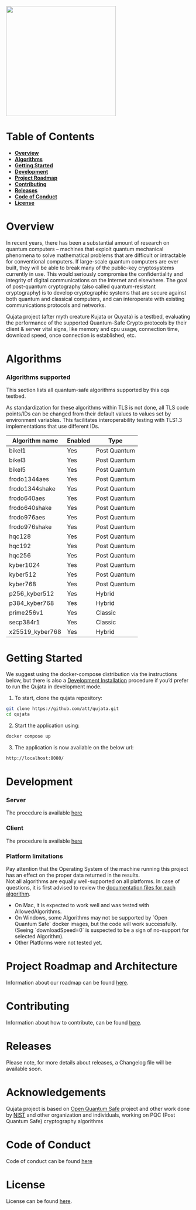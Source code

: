 <img src="https://github.com/att/qujata/assets/7979328/199a9c84-840b-415e-a221-621c22184ad2" width="300">


# Table of Contents

- [**Overview**](#overview)
- [**Algorithms**](#algorithms)
- [**Getting Started**](#getting-started)
- [**Development**](#development)
- [**Project Roadmap**](#project-roadmap)
- [**Contributing**](#contributing)
- [**Releases**](#releases)
- [**Code of Conduct**](#code-of-conduct)
- [**License**](#license)


# Overview

In recent years, there has been a substantial amount of research on quantum computers – machines that exploit quantum mechanical phenomena to solve mathematical problems that are difficult or intractable for conventional computers. If large-scale quantum computers are ever built, they will be able to break many of the public-key cryptosystems currently in use. This would seriously compromise the confidentiality and integrity of digital communications on the Internet and elsewhere.  The goal of post-quantum cryptography (also called quantum-resistant cryptography) is to develop cryptographic systems that are secure against both quantum and classical computers, and can interoperate with existing communications protocols and networks.

Qujata project (after myth creature Kujata or Quyata) is a testbed, evaluating the performance of the supported Quantum-Safe Crypto protocols by their client & server vital signs, like memory and cpu usage, connection time, download speed, once connection is established, etc.

# Algorithms

### Algorithms supported

This section lists all quantum-safe algorithms supported by this oqs testbed.

As standardization for these algorithms within TLS is not done, all TLS code points/IDs can be changed from their default values to values set by environment variables. This facilitates interoperability testing with TLS1.3 implementations that use different IDs.

<!--- OQS_TEMPLATE_FRAGMENT_IDS_START -->
|Algorithm name | Enabled |  Type
|---------------|----------------------|----------------------|
| bikel1           | Yes     | Post Quantum |
| bikel3           | Yes     | Post Quantum |
| bikel5           | Yes     | Post Quantum |
| frodo1344aes     | Yes     | Post Quantum |
| frodo1344shake   | Yes     | Post Quantum |
| frodo640aes      | Yes     | Post Quantum |
| frodo640shake    | Yes     | Post Quantum |
| frodo976aes      | Yes     | Post Quantum |
| frodo976shake    | Yes     | Post Quantum |
| hqc128           | Yes     | Post Quantum |
| hqc192           | Yes     | Post Quantum |
| hqc256           | Yes     | Post Quantum |
| kyber1024        | Yes     | Post Quantum |
| kyber512         | Yes     | Post Quantum |
| kyber768         | Yes     | Post Quantum |
| p256_kyber512    | Yes     | Hybrid        |
| p384_kyber768    | Yes     | Hybrid        |
| prime256v1       | Yes     | Classic       |
| secp384r1        | Yes     | Classic       |
| x25519_kyber768  | Yes     | Hybrid        |

<!--- OQS_TEMPLATE_FRAGMENT_IDS_END -->

# Getting Started

We suggest using the docker-compose distribution via the instructions below, but there is also a [Development Installation](#development) procedure if you’d prefer to run the Qujata in development mode.

1. To start, clone the qujata repository:
```bash
git clone https://github.com/att/qujata.git
cd qujata
```
2. Start the application using:
```bash
docker compose up
```
3. The application is now available on the below url:
```bash
http://localhost:8080/
``` 


# Development

### Server 

The procedure is available [here](https://github.com/att/qujata/tree/main/api/README.md) 

### Client

The procedure is available [here](https://github.com/att/qujata/tree/main/portal/README.md) 




 
### Platform limitations 

Pay attention that the Operating System of the machine running this project has an effect on the proper data returned in the results.
<br/>
Not all algorithms are equally well-supported on all platforms. In case of questions, it is first advised to review the [documentation files for each algorithm](https://github.com/open-quantum-safe/liboqs/tree/main/docs/algorithms).
<br/>
<ul>
  <li>On Mac, it is expected to work well and was tested with AllowedAlgorithms.</li>
  <li>On Windows, some Algorithms may not be supported by `Open Quantum Safe` docker images, but the code will work successfully.<br/>(Seeing `downloadSpeed=0` is suspected to be a sign of no-support for selected Algorithm).</li>
  <li>Other Platforms were not tested yet.</li>
</ul>

# Project Roadmap and Architecture
Information about our roadmap can be found [here](ROADMAP.md).

# Contributing

Information about how to contribute, can be found [here](CONTRIBUTING.md).

# Releases

Please note, for more details about releases, a Changelog file will be available soon.


# Acknowledgements

Qujata project is based on [Open Quantum Safe](https://github.com/open-quantum-safe) project and other work done by [NIST](https://csrc.nist.gov/projects/post-quantum-cryptography) and other organization and individuals, working on PQC (Post Quantum Safe) cryptography algorithms

# Code of Conduct

Code of conduct can be found [here](https://github.com/att/qujata/blob/main/CODE_OF_CONDUCT.md)

# License

License can be found [here](https://github.com/att/qujata/blob/main/LICENSE.md).

